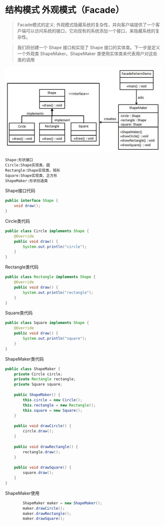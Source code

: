 # 结构模式 外观模式（Facade）

> Facade模式的定义: 外观模式隐藏系统的复杂性，并向客户端提供了一个客户端可以访问系统的接口，它向现有的系统添加一个接口，来隐藏系统的复杂性。

>我们将创建一个 Shape 接口和实现了 Shape 接口的实体类。下一步是定义一个外观类 ShapeMaker。ShapeMaker 类使用实体类来代表用户对这些类的调用


![](../../resources/facade.jpg)
```
Shape:形状接口
Circle:Shape实现类，圆
Rectangle:Shape实现类，矩形
Square:Shape实现类，正方形
ShapeMaker:形状创造类
```
Shape接口代码
```java
public interface Shape {
    void draw();
}
```
Circle类代码
```java
public class Circle implements Shape {
    @Override
    public void draw() {
        System.out.println("circle");
    }
}
```
Rectangle类代码
```java
public class Rectangle implements Shape {
    @Override
    public void draw() {
        System.out.println("rectangle");
    }
}
```
Square类代码
```java
public class Square implements Shape {
    @Override
    public void draw() {
        System.out.println("square");
    }
}
```
ShapeMaker类代码
```java
public class ShapeMaker {
    private Circle circle;
    private Rectangle rectangle;
    private Square square;

    public ShapeMaker() {
        this.circle = new Circle();
        this.rectangle = new Rectangle();
        this.square = new Square();
    }

    public void drawCircle() {
        circle.draw();
    }

    public void drawRectangle() {
        rectangle.draw();
    }

    public void drawSquare() {
        square.draw();
    }
}
```
ShapeMaker使用
```java
        ShapeMaker maker = new ShapeMaker();
        maker.drawCircle();
        maker.drawRectangle();
        maker.drawSquare();
```

